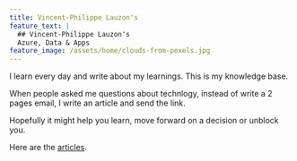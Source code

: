 ```yaml
---
title: Vincent-Philippe Lauzon's
feature_text: |
  ## Vincent-Philippe Lauzon's
  Azure, Data & Apps
feature_image: /assets/home/clouds-from-pexels.jpg
---
```


I learn every day and write about my learnings.  This is my knowledge base.

When people asked me questions about technlogy, instead of write a 2 pages email, I write an article and send the link.

Hopefully it might help you learn, move forward on a decision or unblock you.

Here are the [articles](/articles/).
